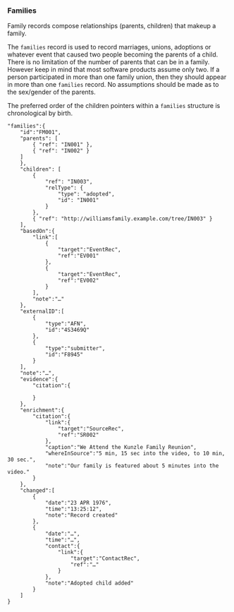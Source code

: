 ### Families
Family records compose relationships (parents, children) that makeup a family.

The `families` record is used to record marriages, unions, adoptions or whatever event that caused two people becoming the parents of a child. There is no limitation of the number of parents that can be in a family. However keep in mind that most software products assume only two. If a person participated in more than one family union, then they should appear in more than one `families` record. No assumptions should be made as to the sex/gender of the parents.

The preferred order of the children pointers within a `families` structure is chronological by birth.


```
"families":{
    "id":"FM001",
    "parents": [
        { "ref": "IN001" },
        { "ref": "IN002" }
    ]
    },
    "children": [
        {
            "ref": "IN003",
            "relType": {
                "type": "adopted",
                "id": "IN001"
            }
        },
        { "ref": "http://williamsfamily.example.com/tree/IN003" }
    ],
    "basedOn":{
        "link":[
            {
                "target":"EventRec",
                "ref":"EV001"
            },
            {
                "target":"EventRec",
                "ref":"EV002"
            }
        ],
        "note":"…"
    },
    "externalID":[
        {
            "type":"AFN",
            "id":"4S3469Q"
        },
        {
            "type":"submitter",
            "id":"F8945"
        }
    ],
    "note":"…",
    "evidence":{
        "citation":{

        }
    },
    "enrichment":{
        "citation":{
            "link":{
                "target":"SourceRec",
                "ref":"SR002"
            },
            "caption":"We Attend the Kunzle Family Reunion",
            "whereInSource":"5 min, 15 sec into the video, to 10 min, 30 sec.",
            "note":"Our family is featured about 5 minutes into the video."
        }
    },
    "changed":[
        {
            "date":"23 APR 1976",
            "time":"13:25:12",
            "note":"Record created"
        },
        {
            "date":"…",
            "time":"…",
            "contact":{
                "link":{
                    "target":"ContactRec",
                    "ref":"…"
                }
            },
            "note":"Adopted child added"
        }
    ]
}
 ```